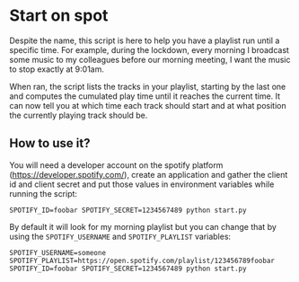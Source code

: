 # Start on spot

Despite the name, this script is here to help you have a playlist run until a specific time. For example, during the lockdown, every morning I broadcast some music to my colleagues before our morning meeting, I want the music to stop exactly at 9:01am.

When ran, the script lists the tracks in your playlist, starting by the last one and computes the cumulated play time until it reaches the current time. It can now tell you at which time each track should start and at what position the currently playing track should be.

## How to use it?

You will need a developer account on the spotify platform (https://developer.spotify.com/), create an application and gather the client id and client secret and put those values in environment variables while running the script:

```
SPOTIFY_ID=foobar SPOTIFY_SECRET=1234567489 python start.py
```

By default it will look for my morning playlist but you can change that by using the `SPOTIFY_USERNAME` and `SPOTIFY_PLAYLIST` variables:

```
SPOTIFY_USERNAME=someone SPOTIFY_PLAYLIST=https://open.spotify.com/playlist/123456789foobar SPOTIFY_ID=foobar SPOTIFY_SECRET=1234567489 python start.py
```
